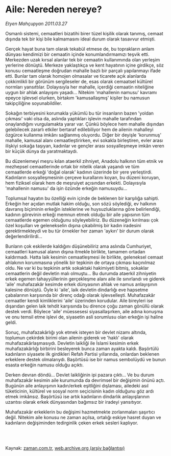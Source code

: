 # Aile: Nereden nereye?

*Etyen Mahçupyan 2011.03.27*

<td class="columnist-detail">
<p>Osmanlı sistemi, cemaatleri bizatihi birer tüzel kişilik olarak tanımış, cemaat dışında tek bir kişi bile kalmamasını ideal durum olarak tasavvur etmişti.</p>
<p>
<div id="haberMetinDiv">
<p> Gerçek hayat buna tam olarak tekabül etmese de, bu toprakların anlam dünyası kendimizi bir cemaatin içinde konumlandırmamızı teşvik etti. Merkezden uzak kırsal alanlar tek bir cemaatin kullanımında olan yerleşim yerlerine dönüştü. Merkeze yaklaştıkça ve kent hayatının içine girdikçe, söz konusu cemaatleşme doğrudan mahalle bazlı bir parçalı yapılanmayı ifade etti. Bunlar tam olarak homojen olmasalar ve ticarete açık alanlarda çokkimlikli bir görünüm sergileseler de, esas olarak cemaatsel kültürel normları yansıttılar. Dolayısıyla her mahalle, içerdiği cemaatin niteliğine uygun bir ahlak anlayışını yaşadı... Nitekim 'mahallenin namusu' kavramı epeyce işlevsel olurken, birtakım 'kamusallaşmış' kişiler bu namusun takipçiliğine soyunabildiler.
<p>Sokağın terbiyesini korumakla yükümlü bu tür insanların bazen 'yoldan çıkması' vaki olsa da, aslında yaptıkları işlevin mahalle tarafından onaylandığını vurgulamakta yarar var. Çünkü böylece hem mahalle dışından gelebilecek zararlı etkiler bertaraf edilebiliyor hem de ailenin mahalleyi özgürce kullanma imkânı sağlanmış oluyordu. Diğer bir deyişle 'korunmuş' mahalle, kamusal alanı cemaatleştirirken, evi sokakla birleştiren, evler arası ilişkiyi sokağa taşıyan, kadınlar ve gençler arası sosyalleşmeye imkân veren bir küçük dünya da yaratmaktaydı.
<p>Bu düzenlemeyi meşru kılan ataerkil zihniyet, Anadolu halkının tüm etnik ve mezhepsel cemaatlerinde ortak bir nitelik olarak yaşandı ve tüm cemaatlerde erkeği 'doğal olarak' kadının üzerinde bir yere yerleştirdi. Kadınların sosyalleşmesinin çerçeve kurallarını koyan, bu düzeni koruyan, hem fiziksel olarak hem de meşruiyet açısından erkekti. Dolayısıyla 'mahallenin namusu' da işin özünde erkeğin namusuydu...
<p>Toplumsal hayatın bu özelliği evin içinde de beklenen bir karşılığa sahipti. Erkeğin her açıdan mutlak hakim olduğu, son sözü söylediği, ev halkının davranış biçiminin erkeğin isteklerine ve huysuzluklarına göre belirlendiği, kadının görevinin erkeği memnun etmek olduğu bir aile yapısının tüm cemaatlerde egemen olduğunu söyleyebiliriz. Bu düzeneğin kırılması çok özel koşulları ve gelenekselin dışına çıkabilmiş bir kadın iradesini gerektirmekteydi ve bu tür örnekler her zaman 'aykırı' bir durum olarak değerlendirilirdi...
<p>Bunların çok eskilerde kaldığını düşünebiliriz ama aslında Cumhuriyet, cemaatleri kamusal alanın dışına itmekle birlikte, tamamen ortadan kaldırmadı. Hatta laik kesimin cemaatleşmesi ile birlikte, geleneksel cemaat ahlakının korunmasına yönelik bir tepkinin de ortaya çıkması kaçınılmaz oldu. Ne var ki bu tepkinin artık sokaktaki hakimiyeti bitmiş, sokaklar cemaatlerin değil devletin malı olmuştu... Bu durumda ataerkil zihniyetin erkek egemen tahayyüllerinin gerçekleşme alanı aile ile sınırlandı ve giderek 'aile' muhafazakâr kesimde erkek dünyasının ahlak ve namus anlayışının kalesine dönüştü. Öyle ki 'aile', laik devletin dindarlığı eve hapsetme çabalarının karşısında bir direnç odağı olarak işlevselleşti. Muhafazakâr cemaatler kendi kimliklerini 'aile' üzerinden korudular. Aile bireyleri ise dışarıdan gelen laik tehdit karşısında bu dirence çoğu zaman gönüllü olarak destek verdi. Böylece 'aile' müessesesi siyasallaşırken, aile adına konuşma ve onu temsil etme işlevi de, siyasetin asli sorumlusu olan erkeğin işi haline geldi.
<p>Sonuç, muhafazakârlığı yok etmek isteyen bir devlet nizamı altında, toplumun çekirdek birimi olan ailenin giderek ve 'haklı' olarak muhafazakârlaşmasıydı. Devletin laikliği ile İslami kesimin erkek muhafazakârlığı birbirini besleyerek bunca zaman ayakta kaldı. Başörtülü kadınların siyasete ilk girdikleri Refah Partisi yıllarında, onlardan beklenen erkeklere destek olmalarıydı. Başörtüsü ise bir namus sembolüydü ve bunun esasta erkeğin namusu olduğu açıktı.
<p>Derken devran döndü... Devlet laikliğinin ipi pazara çıktı... Ve bu durum muhafazakâr kesimin aile kurumunda da devrimsel bir değişimin önünü açtı. Bugünün aile anlayışının kadın/erkek eşitliğini dışlaması, ailedeki asıl tüketicinin, kültürel ve sosyal norm seçicisinin kadın olduğunu göz ardı etmek imkânsız. Başörtüsü ise artık kadınların dindarlık anlayışlarının uzantısı olarak erkek dünyasından bağımsız bir iradeyi yansıtıyor.
<p>Muhafazakâr erkeklerin bu değişimi hazmetmekte zorlanmaları şaşırtıcı değil. Nitekim aile konusu ne zaman açılsa, ortalığı eskiye hasret duyan ve kadınların değişiminden tedirginlik çeken erkek sesleri kaplıyor. </p></p></p></p></p></p></p></p></div>
</p>


<p><br>
		 </br></p></td>

Kaynak: [zaman.com.tr](http://zaman.com.tr/yazar.do?yazino=1113487), [web.archive.org (arşiv bağlantısı)](http://web.archive.org/web/20120315151518/http://www.zaman.com.tr/yazar.do?yazino=1113487)
